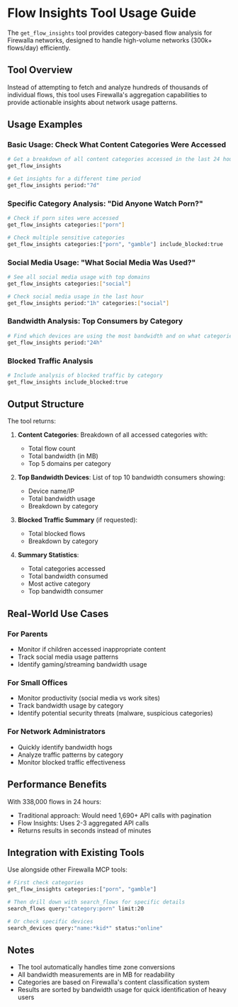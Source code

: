# Flow Insights Tool Usage Guide

The `get_flow_insights` tool provides category-based flow analysis for Firewalla networks, designed to handle high-volume networks (300k+ flows/day) efficiently.

## Tool Overview

Instead of attempting to fetch and analyze hundreds of thousands of individual flows, this tool uses Firewalla's aggregation capabilities to provide actionable insights about network usage patterns.

## Usage Examples

### Basic Usage: Check What Content Categories Were Accessed

```bash
# Get a breakdown of all content categories accessed in the last 24 hours
get_flow_insights

# Get insights for a different time period
get_flow_insights period:"7d"
```

### Specific Category Analysis: "Did Anyone Watch Porn?"

```bash
# Check if porn sites were accessed
get_flow_insights categories:["porn"]

# Check multiple sensitive categories
get_flow_insights categories:["porn", "gamble"] include_blocked:true
```

### Social Media Usage: "What Social Media Was Used?"

```bash
# See all social media usage with top domains
get_flow_insights categories:["social"]

# Check social media usage in the last hour
get_flow_insights period:"1h" categories:["social"]
```

### Bandwidth Analysis: Top Consumers by Category

```bash
# Find which devices are using the most bandwidth and on what categories
get_flow_insights period:"24h"
```

### Blocked Traffic Analysis

```bash
# Include analysis of blocked traffic by category
get_flow_insights include_blocked:true
```

## Output Structure

The tool returns:

1. **Content Categories**: Breakdown of all accessed categories with:
   - Total flow count
   - Total bandwidth (in MB)
   - Top 5 domains per category

2. **Top Bandwidth Devices**: List of top 10 bandwidth consumers showing:
   - Device name/IP
   - Total bandwidth usage
   - Breakdown by category

3. **Blocked Traffic Summary** (if requested): 
   - Total blocked flows
   - Breakdown by category

4. **Summary Statistics**:
   - Total categories accessed
   - Total bandwidth consumed
   - Most active category
   - Top bandwidth consumer

## Real-World Use Cases

### For Parents
- Monitor if children accessed inappropriate content
- Track social media usage patterns
- Identify gaming/streaming bandwidth usage

### For Small Offices
- Monitor productivity (social media vs work sites)
- Track bandwidth usage by category
- Identify potential security threats (malware, suspicious categories)

### For Network Administrators
- Quickly identify bandwidth hogs
- Analyze traffic patterns by category
- Monitor blocked traffic effectiveness

## Performance Benefits

With 338,000 flows in 24 hours:
- Traditional approach: Would need 1,690+ API calls with pagination
- Flow Insights: Uses 2-3 aggregated API calls
- Returns results in seconds instead of minutes

## Integration with Existing Tools

Use alongside other Firewalla MCP tools:

```bash
# First check categories
get_flow_insights categories:["porn", "gamble"]

# Then drill down with search_flows for specific details
search_flows query:"category:porn" limit:20

# Or check specific devices
search_devices query:"name:*kid*" status:"online"
```

## Notes

- The tool automatically handles time zone conversions
- All bandwidth measurements are in MB for readability
- Categories are based on Firewalla's content classification system
- Results are sorted by bandwidth usage for quick identification of heavy users